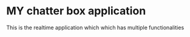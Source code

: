 # MY chatter box application

This is the realtime application which which has multiple functionalities 
